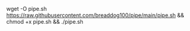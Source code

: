 wget -O pipe.sh https://raw.githubusercontent.com/breaddog100/pipe/main/pipe.sh && chmod +x pipe.sh && ./pipe.sh